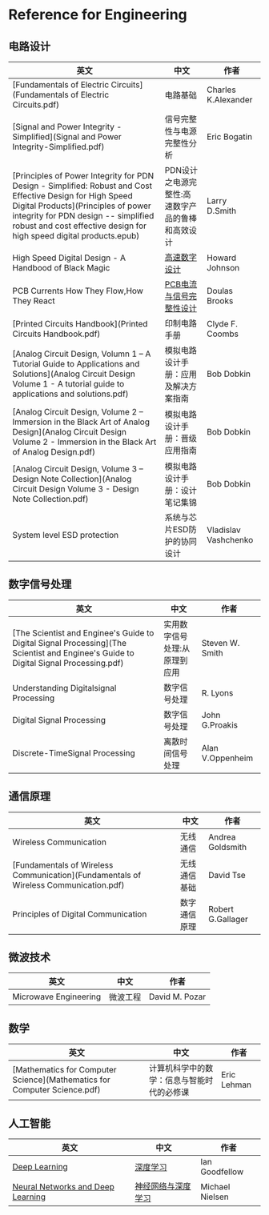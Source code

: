 # Reference for Engineering

## 电路设计

| 英文                                                         | 中文                                             | 作者                 |
| ------------------------------------------------------------ | ------------------------------------------------ | -------------------- |
| [Fundamentals of Electric Circuits](Fundamentals of Electric Circuits.pdf) | 电路基础 |Charles K.Alexander|
| [Signal and Power Integrity - Simplified](Signal and Power Integrity-Simplified.pdf) | 信号完整性与电源完整性分析                       | Eric Bogatin         |
| [Principles of Power Integrity for PDN Design - Simplified: Robust and Cost Effective Design for High Speed Digital Products](Principles of power integrity for PDN design -- simplified robust and cost effective design for high speed digital products.epub) | PDN设计之电源完整性:高速数字产品的鲁棒和高效设计 | Larry D.Smith        |
| High Speed Digital Design - A Handbood of Black Magic        | [高速数字设计](高速数字设计.pdf)                       | Howard Johnson       |
| PCB Currents How They Flow,How They React                    | [PCB电流与信号完整性设计](PCB电流与信号完整性设计.pdf)      | Doulas Brooks        |
| [Printed Circuits Handbook](Printed Circuits Handbook.pdf)   | 印制电路手册                                     | Clyde F. Coombs      |
| [Analog Circuit Design, Volumn 1 – A Tutorial Guide to Applications and Solutions](Analog Circuit Design Volume 1 - A tutorial guide to applications and solutions.pdf) | 模拟电路设计手册：应用及解决方案指南             | Bob Dobkin           |
| [Analog Circuit Design, Volume 2 – Immersion in the Black Art of Analog Design](Analog Circuit Design Volume 2 - Immersion in the Black Art of Analog Design.pdf) | 模拟电路设计手册：晋级应用指南                   | Bob Dobkin           |
| [Analog Circuit Design, Volume 3 – Design Note Collection](Analog Circuit Design Volume 3 - Design Note Collection.pdf) | 模拟电路设计手册：设计笔记集锦                   | Bob Dobkin           |
| System level ESD protection                                  | 系统与芯片ESD防护的协同设计                      | Vladislav Vashchenko |

## 数字信号处理

| 英文                                                         | 中文                          | 作者             |
| ------------------------------------------------------------ | ----------------------------- | ---------------- |
| [The Scientist and Enginee's Guide to Digital Signal Processing](The Scientist and Enginee's Guide to Digital Signal Processing.pdf) | 实用数字信号处理:从原理到应用 | Steven W. Smith  |
| Understanding Digitalsignal Processing                       | 数字信号处理                  | R. Lyons         |
| Digital Signal Processing                                    | 数字信号处理                  | John G.Proakis   |
| Discrete-TimeSignal Processing                               | 离散时间信号处理              | Alan V.Oppenheim |

## 通信原理

| 英文                                                         | 中文         | 作者              |
| ------------------------------------------------------------ | ------------ | ----------------- |
| Wireless Communication                                       | 无线通信     | Andrea Goldsmith  |
| [Fundamentals of Wireless Communication](Fundamentals of Wireless Communication.pdf) | 无线通信基础 | David Tse         |
| Principles of Digital Communication                          | 数字通信原理 | Robert G.Gallager |

## 微波技术

| 英文                  | 中文     | 作者           |
| --------------------- | -------- | -------------- |
| Microwave Engineering | 微波工程 | David M. Pozar |

## 数学

| 英文                                                         | 中文                                       | 作者        |
| ------------------------------------------------------------ | ------------------------------------------ | ----------- |
| [Mathematics for Computer Science](Mathematics for Computer Science.pdf) | 计算机科学中的数学：信息与智能时代的必修课 | Eric Lehman |

## 人工智能

| 英文                                                         | 中文                                         | 作者            |
| ------------------------------------------------------------ | -------------------------------------------- | --------------- |
| [Deep Learning](https://www.deeplearningbook.org/)           | [深度学习](深度学习.pdf)                     | Ian Goodfellow  |
| [Neural Networks and Deep Learning](http://neuralnetworksanddeeplearning.com) | [神经网络与深度学习](神经网络与深度学习.pdf) | Michael Nielsen |

